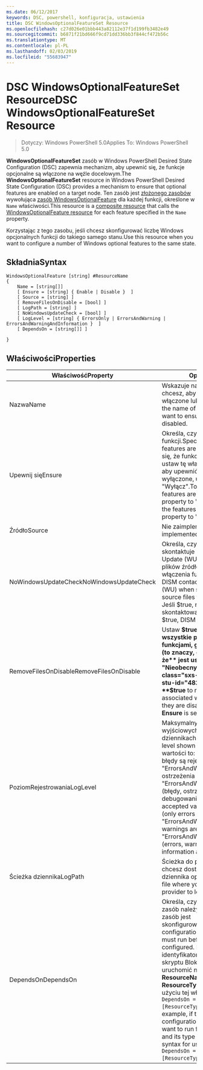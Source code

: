 ```yaml
---
ms.date: 06/12/2017
keywords: DSC, powershell, konfiguracja, ustawienia
title: DSC WindowsOptionalFeatureSet Resource
ms.openlocfilehash: c27d026e01bbb443a82112e37f1d199fb3482e49
ms.sourcegitcommit: b6871f21bd666f9cd71dd336bb3f844cf472b56c
ms.translationtype: MT
ms.contentlocale: pl-PL
ms.lasthandoff: 02/03/2019
ms.locfileid: "55683947"
---
```

# <a name="dsc-windowsoptionalfeatureset-resource"></a><span data-ttu-id="48267-103">DSC WindowsOptionalFeatureSet Resource</span><span class="sxs-lookup"><span data-stu-id="48267-103">DSC WindowsOptionalFeatureSet Resource</span></span>

> <span data-ttu-id="48267-104">Dotyczy: Windows PowerShell 5.0</span><span class="sxs-lookup"><span data-stu-id="48267-104">Applies To: Windows PowerShell 5.0</span></span>

<span data-ttu-id="48267-105">**WindowsOptionalFeatureSet** zasób w Windows PowerShell Desired State Configuration (DSC) zapewnia mechanizm, aby upewnić się, że funkcje opcjonalne są włączone na węźle docelowym.</span><span class="sxs-lookup"><span data-stu-id="48267-105">The **WindowsOptionalFeatureSet** resource in Windows PowerShell Desired State Configuration (DSC) provides a mechanism to ensure that optional features are enabled on a target node.</span></span>
<span data-ttu-id="48267-106">Ten zasób jest [złożonego zasobów](../../../resources/authoringResourceComposite.md) wywołująca [zasób WindowsOptionalFeature](windowsOptionalFeatureResource.md) dla każdej funkcji, określone w `Name` właściwości.</span><span class="sxs-lookup"><span data-stu-id="48267-106">This resource is a [composite resource](../../../resources/authoringResourceComposite.md) that calls the [WindowsOptionalFeature resource](windowsOptionalFeatureResource.md) for each feature specified in the `Name` property.</span></span>

<span data-ttu-id="48267-107">Korzystając z tego zasobu, jeśli chcesz skonfigurować liczbę Windows opcjonalnych funkcji do takiego samego stanu.</span><span class="sxs-lookup"><span data-stu-id="48267-107">Use this resource when you want to configure a number of Windows optional features to the same state.</span></span>

## <a name="syntax"></a><span data-ttu-id="48267-108">Składnia</span><span class="sxs-lookup"><span data-stu-id="48267-108">Syntax</span></span>

```
WindowsOptionalFeature [string] #ResourceName
{
    Name = [string[]]
    [ Ensure = [string] { Enable | Disable }  ]
    [ Source = [string] ]
    [ RemoveFilesOnDisable = [bool] ]
    [ LogPath = [string] ]
    [ NoWindowsUpdateCheck = [bool] ]
    [ LogLevel = [string] { ErrorsOnly | ErrorsAndWarning | ErrorsAndWarningAndInformation }  ]
    [ DependsOn = [string[]] ]

}
```

## <a name="properties"></a><span data-ttu-id="48267-109">Właściwości</span><span class="sxs-lookup"><span data-stu-id="48267-109">Properties</span></span>

|  <span data-ttu-id="48267-110">Właściwość</span><span class="sxs-lookup"><span data-stu-id="48267-110">Property</span></span>  |  <span data-ttu-id="48267-111">Opis</span><span class="sxs-lookup"><span data-stu-id="48267-111">Description</span></span>   |
|---|---|
| <span data-ttu-id="48267-112">Nazwa</span><span class="sxs-lookup"><span data-stu-id="48267-112">Name</span></span>| <span data-ttu-id="48267-113">Wskazuje nazwę funkcji, które chcesz, aby upewnić się, są włączone lub wyłączone.</span><span class="sxs-lookup"><span data-stu-id="48267-113">Indicates the name of the features that you want to ensure are enabled or disabled.</span></span>|
| <span data-ttu-id="48267-114">Upewnij się</span><span class="sxs-lookup"><span data-stu-id="48267-114">Ensure</span></span>| <span data-ttu-id="48267-115">Określa, czy włączono wybór funkcji.</span><span class="sxs-lookup"><span data-stu-id="48267-115">Specifies whether the features are enabled.</span></span> <span data-ttu-id="48267-116">Aby upewnić się, że funkcje te są włączone, ustaw tę właściwość na "Włącz", aby upewnić się, że funkcje są wyłączone, ustaw właściwość na "Wyłącz".</span><span class="sxs-lookup"><span data-stu-id="48267-116">To ensure that the features are enabled, set this property to "Enable" To ensure that the features are disabled, set the property to "Disable".</span></span>|
| <span data-ttu-id="48267-117">Źródło</span><span class="sxs-lookup"><span data-stu-id="48267-117">Source</span></span>| <span data-ttu-id="48267-118">Nie zaimplementowano.</span><span class="sxs-lookup"><span data-stu-id="48267-118">Not implemented.</span></span>|
| <span data-ttu-id="48267-119">NoWindowsUpdateCheck</span><span class="sxs-lookup"><span data-stu-id="48267-119">NoWindowsUpdateCheck</span></span>| <span data-ttu-id="48267-120">Określa, czy narzędzia DISM skontaktuje się z usługą Windows Update (WU) podczas szukania plików źródłowych w celu włączenia funkcji.</span><span class="sxs-lookup"><span data-stu-id="48267-120">Specifies whether DISM contacts Windows Update (WU) when searching for the source files to enable features.</span></span> <span data-ttu-id="48267-121">Jeśli $true, narzędzia DISM nie skontaktować się z usługi WU.</span><span class="sxs-lookup"><span data-stu-id="48267-121">If $true, DISM does not contact WU.</span></span>|
| <span data-ttu-id="48267-122">RemoveFilesOnDisable</span><span class="sxs-lookup"><span data-stu-id="48267-122">RemoveFilesOnDisable</span></span>| <span data-ttu-id="48267-123">Ustaw **$true** Aby usunąć wszystkie pliki skojarzone z funkcjami, gdy są one wyłączone (to znaczy, gdy **upewnij się, że** jest ustawiona na "Nieobecny").</span><span class="sxs-lookup"><span data-stu-id="48267-123">Set to **$true** to remove all files associated with the features when they are disabled (that is, when **Ensure** is set to "Absent").</span></span>|
| <span data-ttu-id="48267-124">PoziomRejestrowania</span><span class="sxs-lookup"><span data-stu-id="48267-124">LogLevel</span></span>| <span data-ttu-id="48267-125">Maksymalny poziom informacji wyjściowych wyświetlanych w dziennikach.</span><span class="sxs-lookup"><span data-stu-id="48267-125">The maximum output level shown in the logs.</span></span> <span data-ttu-id="48267-126">Dozwolone wartości to: "ErrorsOnly" (tylko błędy są rejestrowane), "ErrorsAndWarning" (błędy i ostrzeżenia są rejestrowane), a "ErrorsAndWarningAndInformation" (błędy, ostrzeżenia i informacje o debugowaniu są rejestrowane).</span><span class="sxs-lookup"><span data-stu-id="48267-126">The accepted values are: "ErrorsOnly" (only errors are logged), "ErrorsAndWarning" (errors and warnings are logged), and "ErrorsAndWarningAndInformation" (errors, warnings, and debug information are logged).</span></span>|
| <span data-ttu-id="48267-127">Ścieżka dziennika</span><span class="sxs-lookup"><span data-stu-id="48267-127">LogPath</span></span>| <span data-ttu-id="48267-128">Ścieżka do pliku dziennika, w której chcesz dostawcy zasobów do dziennika operacji.</span><span class="sxs-lookup"><span data-stu-id="48267-128">The path to a log file where you want the resource provider to log the operation.</span></span>|
| <span data-ttu-id="48267-129">DependsOn</span><span class="sxs-lookup"><span data-stu-id="48267-129">DependsOn</span></span>| <span data-ttu-id="48267-130">Określa, czy konfiguracja inny zasób należy uruchomić przed ten zasób jest skonfigurowany.</span><span class="sxs-lookup"><span data-stu-id="48267-130">Specifies that the configuration of another resource must run before this resource is configured.</span></span> <span data-ttu-id="48267-131">Na przykład, jeśli identyfikator konfiguracji zasobu skryptu Blok, który chcesz uruchomić najpierw jest __ResourceName__ a jej typ jest __ResourceType__, składnia przy użyciu tej właściwości jest `DependsOn = "[ResourceType]ResourceName"`.</span><span class="sxs-lookup"><span data-stu-id="48267-131">For example, if the ID of the resource configuration script block that you want to run first is __ResourceName__ and its type is __ResourceType__, the syntax for using this property is `DependsOn = "[ResourceType]ResourceName"`.</span></span>|
